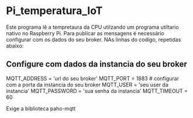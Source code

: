 # Pi_temperatura_IoT

Este programa lê a tempretaura da CPU utilzando um programa utiltario nativo no Raspberry Pi.  Para publicar as mensagens  é necessário configurar com os dados do seu broker.
NAs linhas do codigo, repetidas abaixo:

## Configure com dados da instancia do seu broker
MQTT_ADDRESS = 'url do seu broker'
MQTT_PORT = 1883  # configurar  com a porta da instancia do seu broker
MQTT_USER = 'seu user da instancia'
MQTT_PASSWORD = 'sua senha da instancia'
MQTT_TIMEOUT = 60


Exige a biblioteca paho-mqtt
